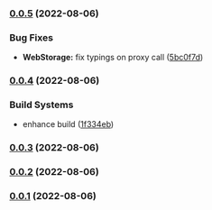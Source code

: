 ### [0.0.5](https://github.com/deveox/storage/compare/v0.0.4...v0.0.5) (2022-08-06)


### Bug Fixes

* **WebStorage:** fix typings on proxy call ([5bc0f7d](https://github.com/deveox/storage/commit/5bc0f7d15c2cb5522f7826881382aec2e92e8bec))


### [0.0.4](https://github.com/deveox/storage/compare/v0.0.3...v0.0.4) (2022-08-06)


### Build Systems

* enhance build ([1f334eb](https://github.com/deveox/storage/commit/1f334eb1d1602805b6b66dfc91402db5f659e2a7))


### [0.0.3](https://github.com/deveox/storage/compare/v0.0.2...v0.0.3) (2022-08-06)


### [0.0.2](https://github.com/deveox/storage/compare/v0.0.1...v0.0.2) (2022-08-06)


### [0.0.1](https://github.com/deveox/storage/compare/v0.0.0...v0.0.1) (2022-08-06)


